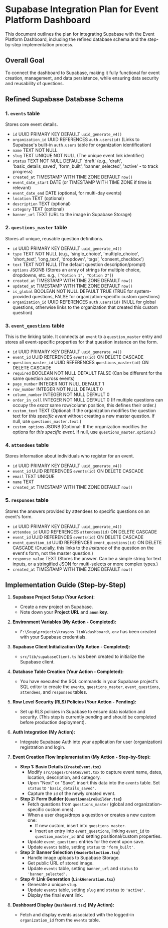 # Supabase Integration Plan for Event Platform Dashboard

This document outlines the plan for integrating Supabase with the Event Platform Dashboard, including the refined database schema and the step-by-step implementation process.

## Overall Goal

To connect the dashboard to Supabase, making it fully functional for event creation, management, and data persistence, while ensuring data security and reusability of questions.

## Refined Supabase Database Schema

### 1. `events` table

Stores core event details.

-   `id` UUID PRIMARY KEY DEFAULT `uuid_generate_v4()`
-   `organization_id` UUID REFERENCES `auth.users(id)` (Links to Supabase's built-in `auth.users` table for organization identification)
-   `name` TEXT NOT NULL
-   `slug` TEXT UNIQUE NOT NULL (The unique event link identifier)
-   `status` TEXT NOT NULL DEFAULT 'draft' (e.g., 'draft', 'basic_details_saved', 'form_built', 'banner_selected', 'active' - to track progress)
-   `created_at` TIMESTAMP WITH TIME ZONE DEFAULT `now()`
-   `event_date_start` DATE (or TIMESTAMP WITH TIME ZONE if time is relevant)
-   `event_date_end` DATE (optional, for multi-day events)
-   `location` TEXT (optional)
-   `description` TEXT (optional)
-   `category` TEXT (optional)
-   `banner_url` TEXT (URL to the image in Supabase Storage)

### 2. `questions_master` table

Stores all unique, reusable question definitions.

-   `id` UUID PRIMARY KEY DEFAULT `uuid_generate_v4()`
-   `type` TEXT NOT NULL (e.g., 'single_choice', 'multiple_choice', 'short_text', 'long_text', 'dropdown', 'tags', 'consent_checkbox')
-   `text` TEXT NOT NULL (The default question description/prompt)
-   `options` JSONB (Stores an array of strings for multiple choice, dropdowns, etc. e.g., `["Option 1", "Option 2"]`)
-   `created_at` TIMESTAMP WITH TIME ZONE DEFAULT `now()`
-   `updated_at` TIMESTAMP WITH TIME ZONE DEFAULT `now()`
-   `is_global` BOOLEAN NOT NULL DEFAULT TRUE (TRUE for system-provided questions, FALSE for organization-specific custom questions)
-   `organization_id` UUID REFERENCES `auth.users(id)` (NULL for global questions, otherwise links to the organization that created this custom question)

### 3. `event_questions` table

This is the linking table. It connects an `event` to a `question_master` entry and stores all event-specific properties for that question instance on the form.

-   `id` UUID PRIMARY KEY DEFAULT `uuid_generate_v4()`
-   `event_id` UUID REFERENCES `events(id)` ON DELETE CASCADE
-   `question_master_id` UUID REFERENCES `questions_master(id)` ON DELETE CASCADE
-   `required` BOOLEAN NOT NULL DEFAULT FALSE (Can be different for the same question across events)
-   `page_number` INTEGER NOT NULL DEFAULT 1
-   `row_number` INTEGER NOT NULL DEFAULT 0
-   `column_number` INTEGER NOT NULL DEFAULT 0
-   `order_in_cell` INTEGER NOT NULL DEFAULT 0 (If multiple questions can occupy the *exact* same row/column position, this defines their order.)
-   `custom_text` TEXT (Optional: If the organization modifies the question text for *this specific event* without creating a new master question. If null, use `questions_master.text`.)
-   `custom_options` JSONB (Optional: If the organization modifies the options for *this specific event*. If null, use `questions_master.options`.)

### 4. `attendees` table

Stores information about individuals who register for an event.

-   `id` UUID PRIMARY KEY DEFAULT `uuid_generate_v4()`
-   `event_id` UUID REFERENCES `events(id)` ON DELETE CASCADE
-   `email` TEXT UNIQUE
-   `name` TEXT
-   `created_at` TIMESTAMP WITH TIME ZONE DEFAULT `now()`

### 5. `responses` table

Stores the answers provided by attendees to specific questions on an event's form.

-   `id` UUID PRIMARY KEY DEFAULT `uuid_generate_v4()`
-   `attendee_id` UUID REFERENCES `attendees(id)` ON DELETE CASCADE
-   `event_id` UUID REFERENCES `events(id)` ON DELETE CASCADE
-   `event_question_id` UUID REFERENCES `event_questions(id)` ON DELETE CASCADE (Crucially, this links to the *instance* of the question on the event's form, not the master question.)
-   `response_value` TEXT (Stores the answer. Can be a simple string for text inputs, or a stringified JSON for multi-selects or more complex types.)
-   `created_at` TIMESTAMP WITH TIME ZONE DEFAULT `now()`

## Implementation Guide (Step-by-Step)

1.  **Supabase Project Setup (Your Action):**
    *   Create a new project on Supabase.
    *   Note down your **Project URL** and **`anon` key**.

2.  **Environment Variables (My Action - Completed):**
    *   `F:\Soup\projects\krayons_link\dashboard\.env` has been created with your Supabase credentials.

3.  **Supabase Client Initialization (My Action - Completed):**
    *   `src/lib/supabaseClient.ts` has been created to initialize the Supabase client.

4.  **Database Table Creation (Your Action - Completed):**
    *   You have executed the SQL commands in your Supabase project's SQL editor to create the `events`, `questions_master`, `event_questions`, `attendees`, and `responses` tables.

5.  **Row Level Security (RLS) Policies (Your Action - Pending):**
    *   Set up RLS policies in Supabase to ensure data isolation and security. (This step is currently pending and should be completed before production deployment).

6.  **Auth Integration (My Action):**
    *   Integrate Supabase Auth into your application for user (organization) registration and login.

7.  **Event Creation Flow Implementation (My Action - Step-by-Step):**
    *   **Step 1: Basic Details (`CreateEvent.tsx`)**
        *   Modify `src/pages/CreateEvent.tsx` to capture event name, dates, location, description, and category.
        *   Upon "Next" or "Save", insert this data into the `events` table. Set `status` to `'basic_details_saved'`.
        *   Capture the `id` of the newly created event.
    *   **Step 2: Form Builder (`QuestionnaireBuilder.tsx`)**
        *   Fetch questions from `questions_master` (global and organization-specific custom ones).
        *   When a user drags/drops a question or creates a new custom one:
            *   If new custom, insert into `questions_master`.
            *   Insert an entry into `event_questions`, linking `event_id` to `question_master_id` and setting positional/custom properties.
        *   Update `event_questions` entries for the event upon save.
        *   Update `events` table, setting `status` to `'form_built'`.
    *   **Step 3: Banner Selection (`HeaderSelection.tsx`)**
        *   Handle image uploads to Supabase Storage.
        *   Get public URL of stored image.
        *   Update `events` table, setting `banner_url` and `status` to `'banner_selected'`.
    *   **Step 4: Link Generation (`LinkGeneration.tsx`)**
        *   Generate a unique `slug`.
        *   Update `events` table, setting `slug` and `status` to `'active'`.
        *   Display the final event link.

8.  **Dashboard Display (`Dashboard.tsx`) (My Action):**
    *   Fetch and display events associated with the logged-in `organization_id` from the `events` table.

